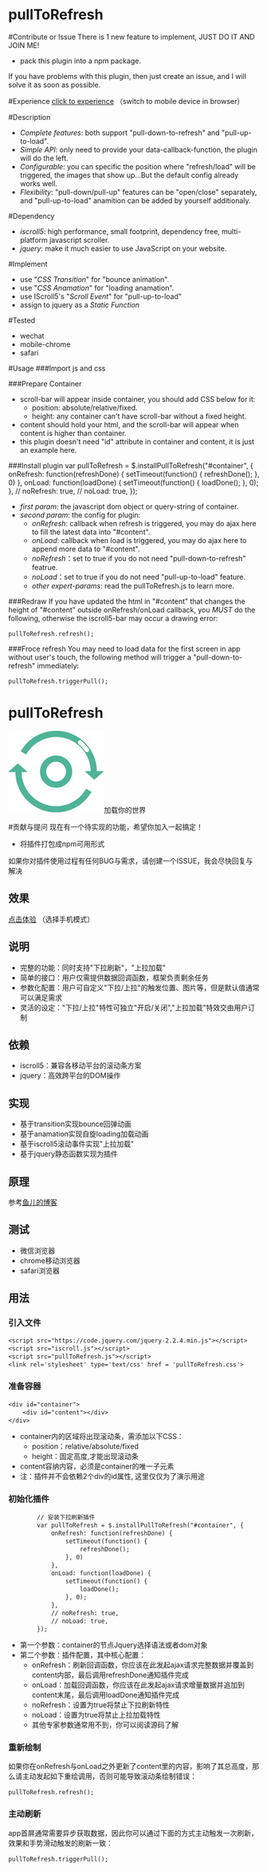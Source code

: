 # pullToRefresh 

#Contribute or Issue
There is 1 new feature to implement, JUST DO IT AND JOIN ME!

* pack this plugin into a npm package.

If you have problems with this plugin, then just create an issue, and I will solve it as soon as possible.

#Experience
[click to experience](https://owenliang.github.io/pullToRefresh/)
（switch to mobile device in browser）

#Description
* *Complete features*: both support "pull-down-to-refresh" and "pull-up-to-load".
* *Simple API*: only need to provide your data-callback-function, the plugin will do the left.
* *Configurable*: you can specific the position where "refresh/load" will be triggered, the images that show up...But the default config already works well.
* *Flexibility*: "pull-down/pull-up" features can be "open/close" separately, and "pull-up-to-load" anamition can be added by yourself additionaly.

#Dependency
* *iscroll5*: high performance, small footprint, dependency free, multi-platform javascript scroller.
* *jquery*: make it much easier to use JavaScript on your website.

#Implement
* use "*CSS Transition*" for "bounce animation".
* use "*CSS Anamation*" for "loading anamation".
* use IScroll5's "*Scroll Event*" for "pull-up-to-load"
* assign to jquery as a *Static Function*

#Tested
* wechat
* mobile-chrome
* safari

#Usage
###Import js and css
    <script src="https://code.jquery.com/jquery-2.2.4.min.js"></script>
    <script src="iscroll.js"></script>
    <script src="pullToRefresh.js"></script>
    <link rel='stylesheet' type='text/css' href = 'pullToRefresh.css'>

###Prepare Container
	<div id="container">
		<div id="content"></div>
	</div>
* scroll-bar will appear inside container, you should add CSS below for it:
	* 	position: absolute/relative/fixed.
	*  height: any container can't have scroll-bar without a fixed height.
* content should hold your html, and the scroll-bar will appear when content is higher than container.
* this plugin doesn't need "id" attribute in container and content, it is just an example here.

###Install plugin
            var pullToRefresh = $.installPullToRefresh("#container", {
                onRefresh: function(refreshDone) {
                    setTimeout(function() {
                        refreshDone();
                    }, 0)
                },
                onLoad: function(loadDone) {
                    setTimeout(function() {
                        loadDone();
                    }, 0);
                },
                // noRefresh: true,
                // noLoad: true,
            });
* *first param*: the javascript dom object or query-string of container.
* *second param*: the config for plugin:
	* *onRefresh*: callback when refresh is triggered, you may do ajax here to fill the latest data into "#content".
	* *onLoad*: callback when load is triggered, you may do ajax here to append more data to "#content". 
	* *noRefresh*：set to true if you do not need "pull-down-to-refresh" featrue.
	* *noLoad*：set to true if you do not need "pull-up-to-load" feature.
	* *other expert-params*: read the pullToRefresh.js to learn more.

###Redraw
If you have updated the html in "#content" that changes the height of "#content" outside onRefresh/onLoad callback, you *MUST* do the following, otherwise the iscroll5-bar may occur a drawing error:

	pullToRefresh.refresh();

###Froce refresh
You may need to load data for the first screen in app without user's touch, the following method will trigger a "pull-down-to-refresh" immediately:

    pullToRefresh.triggerPull();
    
# pullToRefresh 

![加载你的世界](logo.png)加载你的世界

#贡献与提问
现在有一个待实现的功能，希望你加入一起搞定！

* 将插件打包成npm可用形式
 
如果你对插件使用过程有任何BUG与需求，请创建一个ISSUE，我会尽快回复与解决

## 效果
[点击体验](https://owenliang.github.io/pullToRefresh/)
（选择手机模式）

## 说明
* 完整的功能：同时支持"下拉刷新"，"上拉加载"
* 简单的接口：用户仅需提供数据回调函数，框架负责剩余任务
* 参数化配置：用户可自定义"下拉/上拉"的触发位置、图片等，但是默认值通常可以满足需求
* 灵活的设定："下拉/上拉"特性可独立"开启/关闭","上拉加载"特效交由用户订制

## 依赖
* iscroll5：兼容各移动平台的滚动条方案
* jquery：高效跨平台的DOM操作

## 实现
* 基于transition实现bounce回弹动画
* 基于anamation实现自旋loading加载动画
* 基于iscroll5滚动事件实现"上拉加载"
* 基于jquery静态函数实现为插件

## 原理
参考[鱼儿的博客](http://yuerblog.cc)

## 测试
* 微信浏览器
* chrome移动浏览器
* safari浏览器

## 用法
### 引入文件
    <script src="https://code.jquery.com/jquery-2.2.4.min.js"></script>
    <script src="iscroll.js"></script>
    <script src="pullToRefresh.js"></script>
    <link rel='stylesheet' type='text/css' href = 'pullToRefresh.css'>

### 准备容器

	<div id="container">
		<div id="content"></div>
	</div>

* container内的区域将出现滚动条，需添加以下CSS：
	* position：relative/absolute/fixed
	* height：固定高度,才能出现滚动条
* content容纳内容，必须是container的唯一子元素
* 注：插件并不会依赖2个div的id属性, 这里仅仅为了演示用途

### 初始化插件
            // 安装下拉刷新插件
            var pullToRefresh = $.installPullToRefresh("#container", {
                onRefresh: function(refreshDone) {
                    setTimeout(function() {
                        refreshDone();
                    }, 0)
                },
                onLoad: function(loadDone) {
                    setTimeout(function() {
                        loadDone();
                    }, 0);
                },
                // noRefresh: true,
                // noLoad: true,
            });

* 第一个参数：container的节点Jquery选择语法或者dom对象
* 第二个参数：插件配置，其中核心配置：
	* onRefresh：刷新回调函数，你应该在此发起ajax请求完整数据并覆盖到content内部，最后调用refreshDone通知插件完成
	* onLoad：加载回调函数，你应该在此发起ajax请求增量数据并追加到content末尾，最后调用loadDone通知插件完成
	* noRefresh：设置为true将禁止下拉刷新特性
	* noLoad：设置为true将禁止上拉加载特性
	* 其他专家参数通常用不到，你可以阅读源码了解
    
### 重新绘制
如果你在onRefresh与onLoad之外更新了content里的内容，影响了其总高度，那么请主动发起如下重绘调用，否则可能导致滚动条绘制错误：

	pullToRefresh.refresh();

### 主动刷新
app首屏通常需要异步获取数据，因此你可以通过下面的方式主动触发一次刷新，效果和手势滑动触发的刷新一致：

    pullToRefresh.triggerPull();
